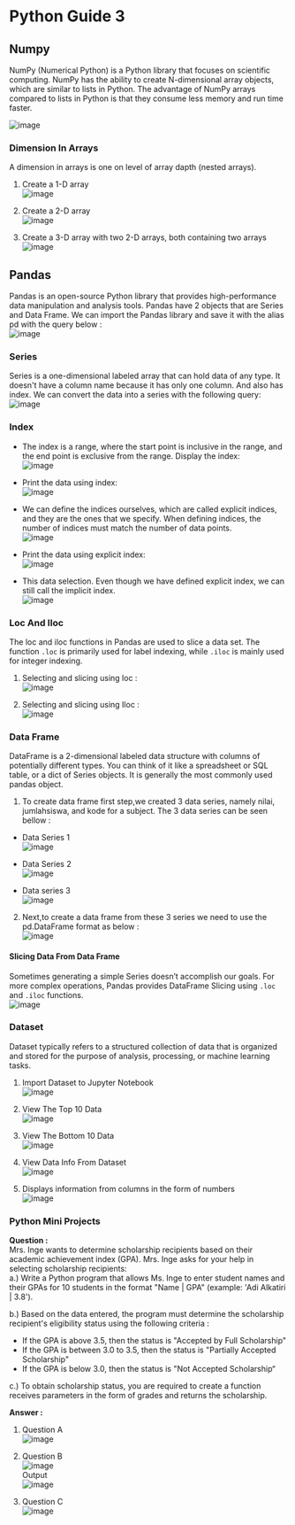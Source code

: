 # Python Guide 3

## Numpy 
NumPy (Numerical Python) is a Python library that focuses on scientific computing. NumPy has the ability to create N-dimensional array objects, which are similar to lists in Python. The advantage of NumPy arrays compared to lists in Python is that they consume less memory and run time faster.

![image](https://github.com/vinamaulina/Python-Guide-3/assets/114405502/43e50056-2261-4ce1-bb66-df39f3c3ac7a)

### Dimension In Arrays
A dimension in arrays is one on level of array dapth (nested arrays).

1.  Create a 1-D array <br>
![image](https://github.com/vinamaulina/Python-Guide-3/assets/114405502/6eb57dab-d0d9-46e5-a069-d4a243db0385)

2. Create a 2-D array <br>
![image](https://github.com/vinamaulina/Python-Guide-3/assets/114405502/6ef838ad-e526-4c69-ae9d-db735c4bf55c)

3. Create a 3-D array with two 2-D arrays, both containing two arrays <br>
![image](https://github.com/vinamaulina/Python-Guide-3/assets/114405502/05b5882d-3376-43c0-8ce0-604476aeb893)


## Pandas
Pandas is an open-source Python library that provides high-performance data manipulation and analysis tools. Pandas have 2 objects that are Series and Data Frame. We can import the Pandas library and save it with the alias pd with the query below : <br>
![image](https://github.com/vinamaulina/Python-Guide-3/assets/114405502/da48bb6d-ae55-4af0-a53b-c9c77ce31b93)

### Series
Series is a one-dimensional labeled array that can hold data of any type. It doesn't have a column name because it has only one column. And also has index. We can convert the data into a series with the following query: <br>
![image](https://github.com/vinamaulina/Python-Guide-3/assets/114405502/25684d48-f4bd-4c8a-a49d-e9a838ba213b)

### Index
- The index is a range, where the start point is inclusive in the range, and the end point is exclusive from the range. Display the index: <br>
![image](https://github.com/vinamaulina/Python-Guide-3/assets/114405502/038038da-ef51-492c-8014-268e8f9feabe)

- Print the data using index: <br>
![image](https://github.com/vinamaulina/Python-Guide-3/assets/114405502/f558435b-0a41-4595-976f-fe2b62b4e1a9)

- We can define the indices ourselves, which are called explicit indices, and they are the ones that we specify. When defining indices, the number of indices must match the number of data points. <br>
![image](https://github.com/vinamaulina/Python-Guide-3/assets/114405502/6ed5844e-1314-438d-9763-a59f0d12540c)

- Print the data using explicit index: <br>
![image](https://github.com/vinamaulina/Python-Guide-3/assets/114405502/d9538723-3df2-41a8-9e40-73d7fc1651db)

- This data selection. Even though we have defined explicit index, we can still call the implicit index. <br>
![image](https://github.com/vinamaulina/Python-Guide-3/assets/114405502/c45f689c-9129-4b7d-8e95-a1c4b1a4ec4d)

### Loc And Iloc
The loc and iloc functions in Pandas are used to slice a data set. The function `.loc` is primarily used for label indexing, while `.iloc` is mainly used for integer indexing.

1.  Selecting and slicing using loc : <br>
![image](https://github.com/vinamaulina/Python-Guide-3/assets/114405502/2ffeabfe-727c-4f60-9167-4c34372a3e07)

2.  Selecting and slicing using Iloc : <br>
![image](https://github.com/vinamaulina/Python-Guide-3/assets/114405502/5cb6ea8f-bc80-443e-862f-eebf30da43c9)

### Data Frame
DataFrame is a 2-dimensional labeled data structure with columns of potentially different types. You can think of it like a spreadsheet or SQL table, or a dict of Series objects. It is generally the most commonly used pandas object.

1. To create data frame first step,we created 3 data series, namely nilai, jumlahsiswa, and kode for a subject. The 3 data series can be seen bellow : <br>

- Data Series 1 <br>
![image](https://github.com/vinamaulina/Python-Guide-3/assets/114405502/7d89410f-d906-44ec-94c4-bf272badb32b)

- Data Series 2 <br>
![image](https://github.com/vinamaulina/Python-Guide-3/assets/114405502/778648be-8552-4714-8c3d-7ddb7ef3dce5)

- Data series 3 <br>
![image](https://github.com/vinamaulina/Python-Guide-3/assets/114405502/9cd1e7f2-83f7-40ec-9d7a-90b24d1bb5d1)

2.  Next,to create a data frame from these 3 series we need to use the pd.DataFrame format as below : <br>
![image](https://github.com/vinamaulina/Python-Guide-3/assets/114405502/4456423d-1fb9-4994-81a2-2d93a3012bd3)

#### Slicing Data From Data Frame
Sometimes generating a simple Series doesn’t accomplish our goals. For more complex operations, Pandas provides DataFrame Slicing using `.loc` and `.iloc` functions. <br>
![image](https://github.com/vinamaulina/Python-Guide-3/assets/114405502/61f18995-9d0f-4c3c-af92-0ab620f557b5)

### Dataset
Dataset typically refers to a structured collection of data that is organized and stored for the purpose of analysis, processing, or machine learning tasks. <br>
1. Import Dataset to Jupyter Notebook <br>
![image](https://github.com/vinamaulina/Python-Guide-3/assets/114405502/7e7971dd-2125-4a72-9b2a-57a487bdabef)

2. View The Top 10 Data <br>
![image](https://github.com/vinamaulina/Python-Guide-3/assets/114405502/37caf835-6a5a-41d7-b4f7-1c4100e0e6d3)

3. View The Bottom 10 Data <br>
![image](https://github.com/vinamaulina/Python-Guide-3/assets/114405502/c04d2c30-aca0-41d5-a6bd-eee51294c57c)

4. View Data Info From Dataset <br>
![image](https://github.com/vinamaulina/Python-Guide-3/assets/114405502/16894b27-2e76-4938-b860-7f810fc8c561)

5. Displays information from columns in the form of numbers <br>
![image](https://github.com/vinamaulina/Python-Guide-3/assets/114405502/0e8c42a8-833e-4eb4-9506-552e82ce380e)

### Python Mini Projects
**Question :** <br>
Mrs. Inge wants to determine scholarship recipients based on their academic achievement index (GPA). Mrs. Inge asks for your help in selecting scholarship recipients: <br>
a.) Write a Python program that allows Ms. Inge to enter student names and their GPAs for 10 students in the format "Name | GPA" (example: 'Adi Alkatiri | 3.8'). <br>

b.) Based on the data entered, the program must determine the scholarship recipient's eligibility status using the following criteria : <br> 

- If the GPA is above 3.5, then the status is "Accepted by Full Scholarship" 
- If the GPA is between 3.0 to 3.5, then the status is "Partially Accepted Scholarship" 
- If the GPA is below 3.0, then the status is "Not Accepted Scholarship“ <br>

c.) To obtain scholarship status, you are required to create a function receives parameters in the form of grades and returns the scholarship. <br>

**Answer :** <br>
1. Question A <br>
![image](https://github.com/vinamaulina/Python-Guide-3/assets/114405502/72af16d2-c5c0-4363-bf94-b41eb77ea77d)

2. Question B <br>
![image](https://github.com/vinamaulina/Python-Guide-3/assets/114405502/07752764-b6c6-4c18-91ee-6b457feb9597) <br>
Output <br>
![image](https://github.com/vinamaulina/Python-Guide-3/assets/114405502/896eb907-9c11-49ed-9fb1-53f44fb396e6)

3. Question C <br>
![image](https://github.com/vinamaulina/Python-Guide-3/assets/114405502/a0a7a5e0-e791-4e69-bbf6-745211a67658)
